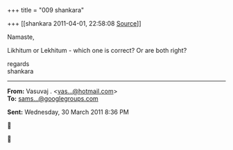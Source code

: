 +++
title = "009 shankara"

+++
[[shankara	2011-04-01, 22:58:08 [Source](https://groups.google.com/g/samskrita/c/Fo2z2hYBUt8)]]



Namaste,

  

Likhitum or Lekhitum - which one is correct? Or are both right?  



regards  
shankara  

------------------------------------------------------------------------

**From:** Vasuvaj . \<[vas...@hotmail.com]()\>  
**To:** [sams...@googlegroups.com]()  

**Sent:** Wednesday, 30 March 2011 8:36 PM





